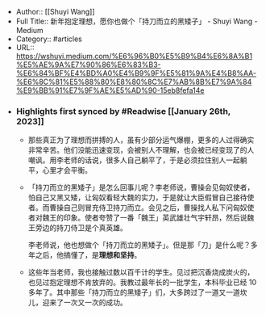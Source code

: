 - Author:: [[Shuyi Wang]]
- Full Title:: 新年抱定理想，愿你也做个「持刀而立的黑矮子」 - Shuyi Wang - Medium
- Category:: #articles
- URL:: https://wshuyi.medium.com/%E6%96%B0%E5%B9%B4%E6%8A%B1%E5%AE%9A%E7%90%86%E6%83%B3-%E6%84%BF%E4%BD%A0%E4%B9%9F%E5%81%9A%E4%B8%AA-%E6%8C%81%E5%88%80%E8%80%8C%E7%AB%8B%E7%9A%84%E9%BB%91%E7%9F%AE%E5%AD%90-15eb8fefa14e
- ### Highlights first synced by #Readwise [[January 26th, 2023]]
    - 那些真正为了理想而拼搏的人，虽有少部分运气爆棚，更多的人过得确实非常辛苦。他们没能迅速变现，会被别人不理解，也会被已经变现了的人嘲讽。用李老师的话说，很多人自己躺平了，于是必须拉住别人一起躺平，心里才会平衡。
    - 「持刀而立的黑矮子」是怎么回事儿呢？李老师说，曹操会见匈奴使者，怕自己又黑又矮，让匈奴看轻大魏的实力，于是就让大臣假冒自己接待使者。而曹操自己则冒充侍卫持刀而立。会见之后，曹操找人私下问匈奴使者对魏王的印象。使者夸赞了一番「魏王」英武雄壮气宇轩昂，然后说魏王旁边的持刀侍卫是个真英雄。
      
      李老师说，他也想做个「持刀而立的黑矮子」。但是那「刀」是什么呢？多年之后，他搞懂了，是**理想和坚持**。
    - 这些年当老师，我也接触过数以百千计的学生。见过把沉香烧成炭火的，也见过抱定理想不肯放弃的。我教过最年长的一批学生，本科毕业已经 10 多年了。其中那些「持刀而立的黑矮子」们，大多跨过了一道又一道坎儿，迎来了一次又一次的成功。
